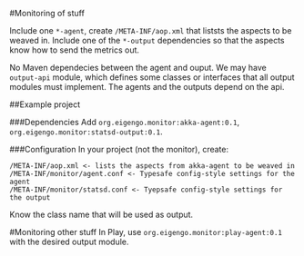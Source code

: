#Monitoring of stuff

Include one ``*-agent``, create ``/META-INF/aop.xml`` that liststs the aspects to be weaved in. Include
one of the ``*-output`` dependencies so that the aspects know how to send the metrics out.

No Maven dependecies between the agent and ouput. We may have ``output-api`` module, which defines some classes 
or interfaces that all output modules must implement. The agents and the outputs depend on the api.

##Example project

###Dependencies
Add ``org.eigengo.monitor:akka-agent:0.1``, ``org.eigengo.monitor:statsd-output:0.1``. 

###Configuration
In your project (not the monitor), create:

```
/META-INF/aop.xml <- lists the aspects from akka-agent to be weaved in
/META-INF/monitor/agent.conf <- Typesafe config-style settings for the agent
/META-INF/monitor/statsd.conf <- Tyepsafe config-style settings for the output
```

Know the class name that will be used as output.

#Monitoring other stuff
In Play, use ``org.eigengo.monitor:play-agent:0.1`` with the desired output module.

